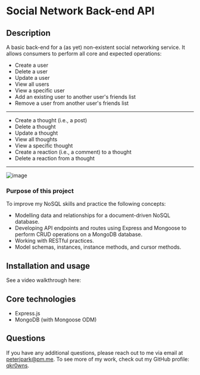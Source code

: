 # Social Network Back-end API

## Description
A basic back-end for a (as yet) non-existent social networking service. It allows consumers to perform all core and expected operations:
- Create a user
- Delete a user
- Update a user
- View all users
- View a specific user
- Add an existing user to another user's friends list
- Remove a user from another user's friends list
---------
- Create a thought (i.e., a post)
- Delete a thought
- Update a thought
- View all thoughts
- View a specific thought
- Create a reaction (i.e., a comment) to a thought
- Delete a reaction from a thought
---------
![image](https://github.com/qkr0wns/sns-backend/assets/115042610/fcd44d99-c043-411d-b0d2-4ca848488201)

### Purpose of this project
To improve my NoSQL skills and practice the following concepts:
- Modelling data and relationships for a document-driven NoSQL database.
- Developing API endpoints and routes using Express and Mongoose to perform CRUD operations on a MongoDB database.
- Working with RESTful practices.
- Model schemas, instances, instance methods, and cursor methods.

## Installation and usage
See a video walkthrough here:

## Core technologies
- Express.js
- MongoDB (with Mongoose ODM)

## Questions
If you have any additional questions, please reach out to me via email at [peterjpark@pm.me](mailto:peterjpark@pm.me).
To see more of my work, check out my GitHub profile: [qkr0wns](https://github.com/qkr0wns).
